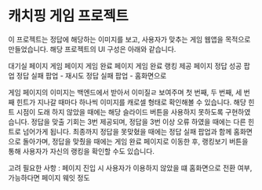 # 캐치핑 게임 프로젝트

이 프로젝트는 정답에 해당하는 이미지를 보고, 사용자가 맞추는 게임 웹앱을 목적으로 만들었습니다. 해당 프로젝트의 UI 구성은 아래와 같습니다.

대기실 페이지
게임 페이지
게임 완료 페이지
게임 완료 랭킹 제공 페이지
정답 성공 팝업
정답 실패 팝업 - 재시도
정답 실패 팝업 - 홈화면으로

게임 페이지의 이미지는 백엔드에서 받아서 이미질ㄹ 보여주며 첫 번째, 두 번째, 세 번째 힌트가 지나갈 때마다 하나씩 이미지를 캐로셀 형태로 확인해볼 수 있습니다. 해당 힌트 시점이 도래 하지 않았을 때에는 해당 슬라이드 버튼을 사용하지 못하도록 구현하였습니다. 정답을 맞출 기회는 3번 제공되며, 정답을 3번 이상 오류 하였을 때에는 다른 힌트로 넘어가게 됩니다. 최종까지 정답을 못맞혔을 때에는 정답 실패 팝업과 함께 홈화면으로 돌아가며, 정답을 맞췄을 때에는 게임 완료 페이지로 이동한 후, 랭킹보기 버튼을 통해 사용자가 자신의 랭킹을 확인할 수도 있습니다.

고려 필요한 사항 : 페이지 진입 시 사용자가 이용하지 않았을 떄 홈화면으로 전환 여부, 가능하다면 페이지 웨잇 정도
